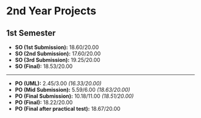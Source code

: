 # 2nd Year Projects

## 1st Semester
- **SO (1st Submission):** 18.60/20.00
- **SO (2nd Submission):** 17.60/20.00
- **SO (3rd Submission):** 19.25/20.00
- **SO (Final):** 18.53/20.00
------------
- **PO (UML):** 2.45/3.00 *(16.33/20.00)*
- **PO (Mid Submission):** 5.59/6.00 *(18.63/20.00)*
- **PO (Final Submission):** 10.18/11.00 *(18.51/20.00)*
- **PO (Final):** 18.22/20.00
- **PO (Final after practical test):** 18.67/20.00